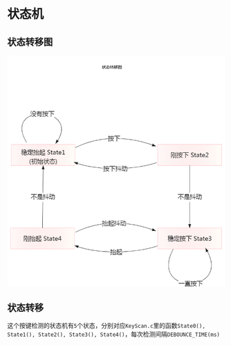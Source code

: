 # 状态机

## 状态转移图

![img](./状态转移图.png)

## 状态转移

这个按键检测的状态机有`5`个状态，分别对应`KeyScan.c`里的函数`State0(), State1(), State2(), State3(), State4()`，每次检测间隔`DEBOUNCE_TIME(ms)`
